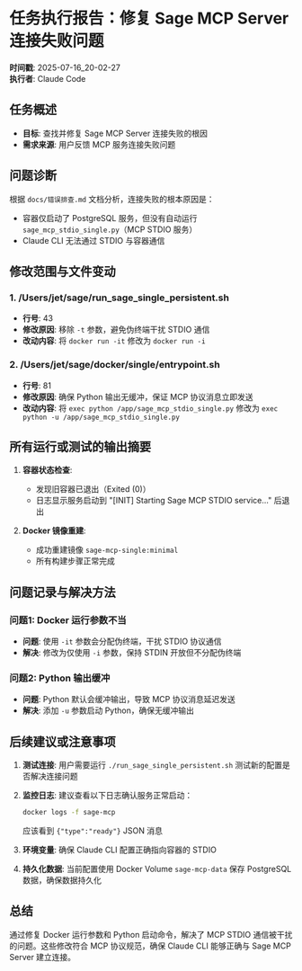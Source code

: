 # 任务执行报告：修复 Sage MCP Server 连接失败问题

**时间戳**: 2025-07-16_20-02-27  
**执行者**: Claude Code  

## 任务概述

- **目标**: 查找并修复 Sage MCP Server 连接失败的根因
- **需求来源**: 用户反馈 MCP 服务连接失败问题

## 问题诊断

根据 `docs/错误排查.md` 文档分析，连接失败的根本原因是：
- 容器仅启动了 PostgreSQL 服务，但没有自动运行 `sage_mcp_stdio_single.py`（MCP STDIO 服务）
- Claude CLI 无法通过 STDIO 与容器通信

## 修改范围与文件变动

### 1. /Users/jet/sage/run_sage_single_persistent.sh
- **行号**: 43
- **修改原因**: 移除 `-t` 参数，避免伪终端干扰 STDIO 通信
- **改动内容**: 将 `docker run -it` 修改为 `docker run -i`

### 2. /Users/jet/sage/docker/single/entrypoint.sh  
- **行号**: 81
- **修改原因**: 确保 Python 输出无缓冲，保证 MCP 协议消息立即发送
- **改动内容**: 将 `exec python /app/sage_mcp_stdio_single.py` 修改为 `exec python -u /app/sage_mcp_stdio_single.py`

## 所有运行或测试的输出摘要

1. **容器状态检查**:
   - 发现旧容器已退出（Exited (0)）
   - 日志显示服务启动到 "[INIT] Starting Sage MCP STDIO service..." 后退出

2. **Docker 镜像重建**:
   - 成功重建镜像 `sage-mcp-single:minimal`
   - 所有构建步骤正常完成

## 问题记录与解决方法

### 问题1: Docker 运行参数不当
- **问题**: 使用 `-it` 参数会分配伪终端，干扰 STDIO 协议通信
- **解决**: 修改为仅使用 `-i` 参数，保持 STDIN 开放但不分配伪终端

### 问题2: Python 输出缓冲
- **问题**: Python 默认会缓冲输出，导致 MCP 协议消息延迟发送
- **解决**: 添加 `-u` 参数启动 Python，确保无缓冲输出

## 后续建议或注意事项

1. **测试连接**: 用户需要运行 `./run_sage_single_persistent.sh` 测试新的配置是否解决连接问题

2. **监控日志**: 建议查看以下日志确认服务正常启动：
   ```bash
   docker logs -f sage-mcp
   ```
   应该看到 `{"type":"ready"}` JSON 消息

3. **环境变量**: 确保 Claude CLI 配置正确指向容器的 STDIO

4. **持久化数据**: 当前配置使用 Docker Volume `sage-mcp-data` 保存 PostgreSQL 数据，确保数据持久化

## 总结

通过修复 Docker 运行参数和 Python 启动命令，解决了 MCP STDIO 通信被干扰的问题。这些修改符合 MCP 协议规范，确保 Claude CLI 能够正确与 Sage MCP Server 建立连接。